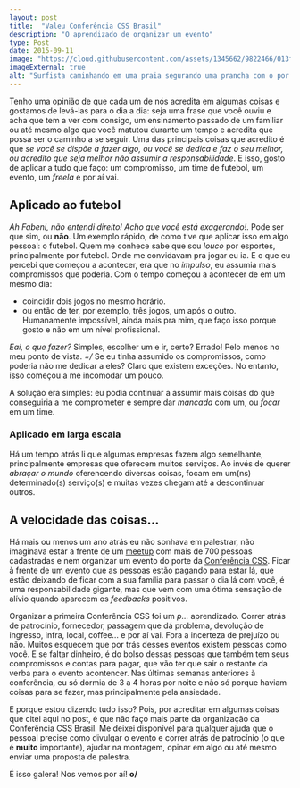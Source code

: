 ```yaml
---
layout: post
title:  "Valeu Conferência CSS Brasil"
description: "O aprendizado de organizar um evento"
type: Post
date: 2015-09-11
image: "https://cloud.githubusercontent.com/assets/1345662/9822466/013fcdc0-5897-11e5-9f00-6fab4f57a40e.jpg"
imageExternal: true
alt: "Surfista caminhando em uma praia segurando uma prancha com o por do sol ao fundo"
---
```


Tenho uma opinião de que cada um de nós acredita em algumas coisas e gostamos de levá-las para o dia a dia: seja uma frase que você ouviu e acha que tem a ver com consigo, um ensinamento passado de um familiar ou até mesmo algo que você matutou durante um tempo e acredita que possa ser o caminho a se seguir. Uma das principais coisas que acredito é que *se você se dispõe a fazer algo, ou você se dedica e faz o seu melhor, ou acredito que seja melhor não assumir a responsabilidade*. E isso, gosto de aplicar a tudo que faço: um compromisso, um time de futebol, um evento, um *freela* e por aí vai.

## Aplicado ao futebol

*Ah Fabeni, não entendi direito! Acho que você está exagerando!*. Pode ser que sim, ou **não**. Um exemplo rápido, de como tive que aplicar isso em algo pessoal: o futebol. Quem me conhece sabe que sou *louco* por esportes, principalmente por futebol. Onde me convidavam pra jogar eu ia. E o que eu percebi que começou a acontecer, era que no *impulso*, eu assumia mais compromissos que poderia. Com o tempo começou a acontecer de em um mesmo dia:

* coincidir dois jogos no mesmo horário. 
* ou então de ter, por exemplo, três jogos, um após o outro. Humanamente impossível, ainda mais pra mim, que faço isso porque gosto e não em um nível profissional.

*Eaí, o que fazer?* Simples, escolher um e ir, certo? Errado! Pelo menos no meu ponto de vista. *=/* Se eu tinha assumido os compromissos, como poderia não me dedicar a eles? Claro que existem exceções. No entanto, isso começou a me incomodar um pouco.

A solução era simples: eu podia continuar a assumir mais coisas do que conseguiria a me comprometer e sempre dar *mancada* com um, ou *focar* em um time.

### Aplicado em larga escala

Há um tempo atrás li que algumas empresas fazem algo semelhante, principalmente empresas que oferecem muitos serviços. Ao invés de querer *abraçar o mundo* oferencendo diversas coisas, focam em um(ns) determinado(s) serviço(s) e muitas vezes chegam até a descontinuar outros.

## A velocidade das coisas...

Há mais ou menos um ano atrás eu não sonhava em palestrar, não imaginava estar a frente de um [meetup](meetup.com/pt/CSS-SP) com mais de 700 pessoas cadastradas e nem organizar um evento do porte da [Conferência CSS](http://conferenciacssbrasil.com.br). Ficar à frente de um evento que as pessoas estão pagando para estar lá, que estão deixando de ficar com a sua família para passar o dia lá com você, é uma responsabilidade gigante, mas que vem com uma ótima sensação de alívio quando aparecem os *feedbacks* positivos.

Organizar a primeira Conferência CSS foi um *p...* aprendizado. Correr atrás de patrocínio, fornecedor, passagem que dá problema, devolução de ingresso, infra, local, coffee... e por aí vai. Fora a incerteza de prejuízo ou não. Muitos esquecem que por trás desses eventos existem pessoas como você. E se faltar dinheiro, é do bolso dessas pessoas que também tem seus compromissos e  contas para pagar, que vão ter que sair o restante da verba para o evento acontencer. Nas últimas semanas anteriores à conferência, eu só dormia de 3 a 4 horas por noite e não só porque haviam coisas para se fazer, mas principalmente pela ansiedade.

E porque estou dizendo tudo isso? Pois, por acreditar em algumas coisas que citei aqui no post, é que não faço mais parte da organização da Conferência CSS Brasil. Me deixei disponível para qualquer ajuda que o pessoal precise como divulgar o evento e correr atrás de patrocínio (o que é **muito** importante), ajudar na montagem, opinar em algo ou até mesmo enviar uma proposta de palestra.

É isso galera! Nos vemos por aí! **o/**



